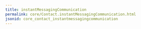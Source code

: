 ```yaml
---
title: instantMessagingCommunication
permalink: core/Contact.instantMessagingCommunication.html
jsonid: core_contact_instantmessagingcommunication
---
```

